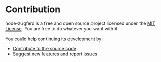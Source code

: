 # Contribution

node-zugferd is a free and open source project licensed under the [MIT License](./LICENSE.md). You are free to do whatever you want with it.

You could help continuing its development by:

- [Contribute to the source code](https://node-zugferd.jsolano.de/docs/reference/contributing)
- [Suggest new features and report issues](https://github.com/jslno/node-zugferd/issues/new)
